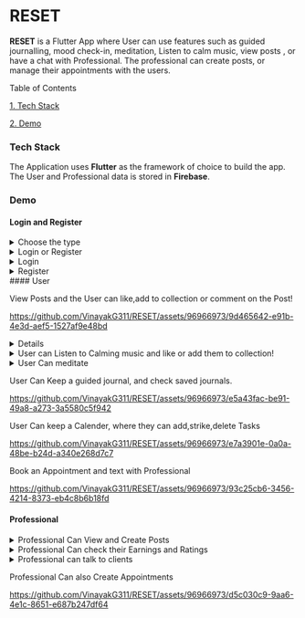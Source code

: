 # RESET

**RESET** is a Flutter App where User can use features such as guided journalling, mood check-in, meditation, Listen to calm music, view posts , or have a chat with Professional. The professional can create posts, or manage their appointments with the users.


Table of Contents


[1. Tech Stack](#Tech-Stack)

[2. Demo](#Demo)





### Tech Stack

The Application uses **Flutter** as the framework of choice to build the app. The User and Professional data is stored in **Firebase**.

### Demo

#### Login and Register

  <details>
    <summary>Choose the type</summary>
    <img width="333" alt="Screenshot 2023-07-07 at 10 53 57 PM" src="https://github.com/VinayakG311/RESET/assets/96966973/5ccb15c0-434b-43c3-bd27-df318b03a8fe">
  </details>
  <details>
    <summary>Login or Register</summary>
    <img width="336" alt="Screenshot 2023-07-07 at 10 56 13 PM" src="https://github.com/VinayakG311/RESET/assets/96966973/302adb72-00a4-4b85-8ff1-4ec68a73cf8f">

  </details>
  <details>
    <summary>Login</summary>
    <img width="341" alt="Screenshot 2023-07-07 at 10 55 12 PM" src="https://github.com/VinayakG311/RESET/assets/96966973/93c99a06-a005-4b5a-b70a-b864c4b046a7">

    
  </details>
    <details>
    <summary>Register</summary>
    <img width="344" alt="Screenshot 2023-07-07 at 10 56 29 PM" src="https://github.com/VinayakG311/RESET/assets/96966973/bb207a7f-eaa2-403a-965e-247e781e4cee">

    
  </details>
#### User

  View Posts and the User can like,add to collection or comment on the Post!
  
https://github.com/VinayakG311/RESET/assets/96966973/9d465642-e91b-4e3d-aef5-1527af9e48bd
<details>
  <img width="340" alt="Screenshot 2023-07-07 at 9 10 10 PM" src="https://github.com/VinayakG311/RESET/assets/96966973/7975b177-d769-493b-94cc-a93887237a5a">
 
</details>
<details>
  <summary>User can Listen to Calming music and like or add them to collection!</summary>
  <img width="340" alt="Screenshot 2023-07-07 at 8 47 37 PM" src="https://github.com/VinayakG311/RESET/assets/96966973/c2152b5d-6c10-4439-84b2-900eae16fb31">
  <img width="340" alt="Screenshot 2023-07-07 at 8 47 09 PM" src="https://github.com/VinayakG311/RESET/assets/96966973/19d5fe09-e767-44a0-8c76-9fe0fa3b599b">
</details>

<details>
  <summary>User Can meditate</summary>
  <img width="335" alt="Screenshot 2023-07-07 at 9 44 48 PM" src="https://github.com/VinayakG311/RESET/assets/96966973/87cb3bb4-6564-4bac-aec4-7d06e6e2932d">
  <img width="335" alt="Screenshot 2023-07-07 at 9 45 12 PM" src="https://github.com/VinayakG311/RESET/assets/96966973/de7a5024-654c-44f4-83d3-edecb1945e17">
  <img width="341" alt="Screenshot 2023-07-07 at 9 47 20 PM" src="https://github.com/VinayakG311/RESET/assets/96966973/51e43437-296d-44e1-a00d-d4bcbbe917be">
  <img width="337" alt="Screenshot 2023-07-07 at 9 48 51 PM" src="https://github.com/VinayakG311/RESET/assets/96966973/98dd6e03-a05d-47e8-b1ac-3f24768dd068">
</details>

  User Can Keep a guided journal, and check saved journals.

https://github.com/VinayakG311/RESET/assets/96966973/e5a43fac-be91-49a8-a273-3a5580c5f942

  User Can keep a Calender, where they can add,strike,delete Tasks

https://github.com/VinayakG311/RESET/assets/96966973/e7a3901e-0a0a-48be-b24d-a340e268d7c7

  Book an Appointment and text with Professional

https://github.com/VinayakG311/RESET/assets/96966973/93c25cb6-3456-4214-8373-eb4c8b6b18fd



#### Professional

<details>
  <summary>Professional Can View and Create Posts</summary>
  <img width="334" alt="Screenshot 2023-07-07 at 10 37 20 PM" src="https://github.com/VinayakG311/RESET/assets/96966973/94c6c494-d3a9-41bd-a854-2315acb8e58c">
  <img width="333" alt="Screenshot 2023-07-07 at 10 37 02 PM" src="https://github.com/VinayakG311/RESET/assets/96966973/9b3cc3a2-1c0d-428a-8e78-688098f9e3b1">
</details>

<details>
  <summary>Professional Can check their Earnings and Ratings</summary>
  <img width="335" alt="Screenshot 2023-07-07 at 10 39 03 PM" src="https://github.com/VinayakG311/RESET/assets/96966973/173d8ba4-7133-490e-84dc-d169ab7f780d">
</details>

<details>
  <summary>Professional can talk to clients</summary>
  <img width="337" alt="Screenshot 2023-07-07 at 10 38 45 PM" src="https://github.com/VinayakG311/RESET/assets/96966973/67b08a09-4828-4bc5-bf66-c6a5bb9a2c49">


</details>


  Professional Can also Create Appointments

https://github.com/VinayakG311/RESET/assets/96966973/d5c030c9-9aa6-4e1c-8651-e687b247df64
















